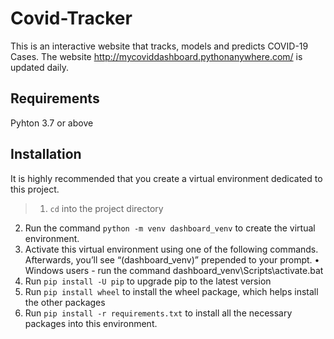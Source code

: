 # Covid-Tracker

This is an interactive website that tracks, models and predicts COVID-19 Cases. 
The website http://mycoviddashboard.pythonanywhere.com/ is updated daily. 

## Requirements

Pyhton 3.7 or above

## Installation 

It is highly recommended that you create a virtual environment dedicated to this project.

> 1. `cd` into the project directory
2. Run the command `python -m venv dashboard_venv` to create the virtual environment.
3. Activate this virtual environment using one of the following commands. Afterwards, you’ll see “(dashboard_venv)” prepended to your prompt.
  • Windows users - run the command dashboard_venv\Scripts\activate.bat
4. Run `pip install -U pip` to upgrade pip to the latest version
5. Run `pip install wheel` to install the wheel package, which helps install the other packages
6. Run `pip install -r requirements.txt` to install all the necessary packages into this environment.

